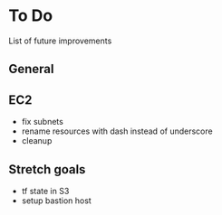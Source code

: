 # To Do
List of future improvements

## General

## EC2
- fix subnets
- rename resources with dash instead of underscore
- cleanup


## Stretch goals
- tf state in S3
- setup bastion host
